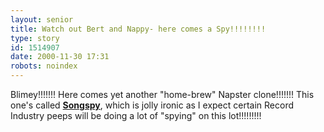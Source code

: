 ```yaml
---
layout: senior
title: Watch out Bert and Nappy- here comes a Spy!!!!!!!!
type: story
id: 1514907
date: 2000-11-30 17:31
robots: noindex
---
```

Blimey!!!!!!! Here comes yet another "home-brew" Napster clone!!!!!!! This one's called <b><a href="http://www.songspy.com/">Songspy</a></b>, which is jolly ironic as I expect certain Record Industry peeps will be doing a lot of "spying" on this lot!!!!!!!!!